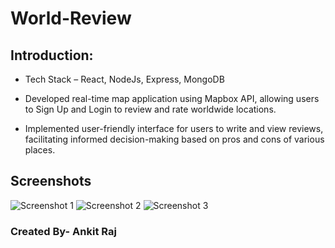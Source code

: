 # World-Review

## Introduction:
- Tech Stack – React, NodeJs, Express, MongoDB

- Developed real-time map application using Mapbox API, allowing users to Sign Up and Login to review and rate
  worldwide locations. 

- Implemented user-friendly interface for users to write and view reviews, facilitating informed decision-making
  based on pros and cons of various places.
  
  
## Screenshots
![Screenshot 1](./images/Screenshot(182).png)
![Screenshot 2](./images/Screenshot(183).png)
![Screenshot 3](./images/Screenshot(184).png)

### Created By- Ankit Raj
